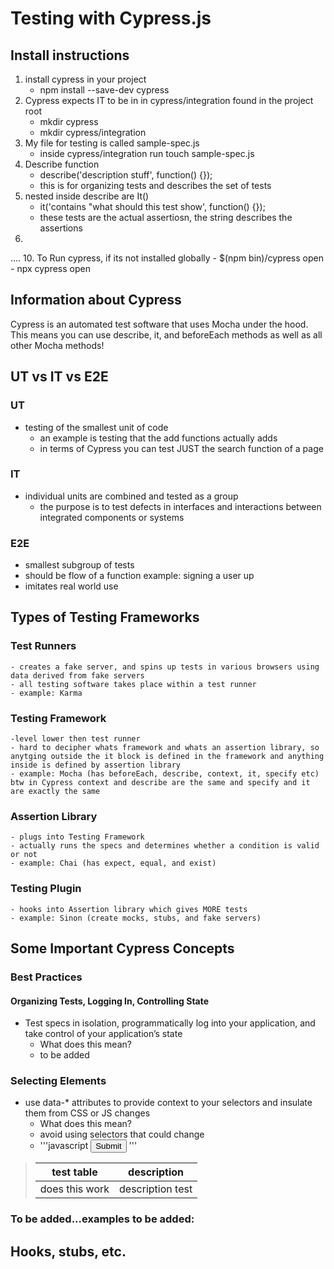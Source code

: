 
# Testing with Cypress.js
## Install instructions
1. install cypress in your project
	- npm install --save-dev cypress
2. Cypress expects IT to be in in cypress/integration found in the project root
	- mkdir cypress
	- mkdir cypress/integration
3. My file for testing is called sample-spec.js
	- inside cypress/integration run touch sample-spec.js
4. Describe function
	- describe('description stuff', function() {});
	- this is for organizing tests and describes the set of tests
5. nested inside describe are It()
	- it('contains "what should this test show', function() {});
	- these tests are the actual assertiosn, the string describes the assertions
6. 
....
10. To Run cypress, if its not installed globally
	- $(npm bin)/cypress open
	- npx cypress open

## Information about Cypress

Cypress is an automated test software that uses Mocha under the hood. This means you can use describe, it, and beforeEach methods as well as all other Mocha methods!


## UT vs IT vs E2E
### UT
- testing of the smallest unit of code
	- an example is testing that the add functions actually adds
	- in terms of Cypress you can test JUST the search function of a page
### IT
- individual units are combined and tested as a group
	- the purpose is to test defects in interfaces and interactions between integrated components or systems
### E2E
- smallest subgroup of tests
- should be flow of a function example: signing a user up
- imitates real world use

## Types of Testing Frameworks

### Test Runners
	- creates a fake server, and spins up tests in various browsers using data derived from fake servers
	- all testing software takes place within a test runner
	- example: Karma
### Testing Framework
	-level lower then test runner
	- hard to decipher whats framework and whats an assertion library, so anytging outside the it block is defined in the framework and anything inside is defined by assertion library
	- example: Mocha (has beforeEach, describe, context, it, specify etc) btw in Cypress context and describe are the same and specify and it are exactly the same
### Assertion Library
	- plugs into Testing Framework
	- actually runs the specs and determines whether a condition is valid or not
	- example: Chai (has expect, equal, and exist)
### Testing Plugin
	- hooks into Assertion library which gives MORE tests
	- example: Sinon (create mocks, stubs, and fake servers)

## Some Important Cypress Concepts

### Best Practices
#### Organizing Tests, Logging In, Controlling State
- Test specs in isolation, programmatically log into your application, and take control of your application’s state
	- What does this mean?
	- to be added
### Selecting Elements
- use data-* attributes to provide context to your selectors and insulate them from CSS or JS changes
	- What does this mean?
	- avoid using selectors that could change
	- '''javascript
	<button id="main" class="btn btn-large" data-cy="submit">Submit</button>
	'''
> | test table | description |
> | --- | --- |
> | does this work | description test |


### To be added...examples to be added:
## Hooks, stubs, etc.




